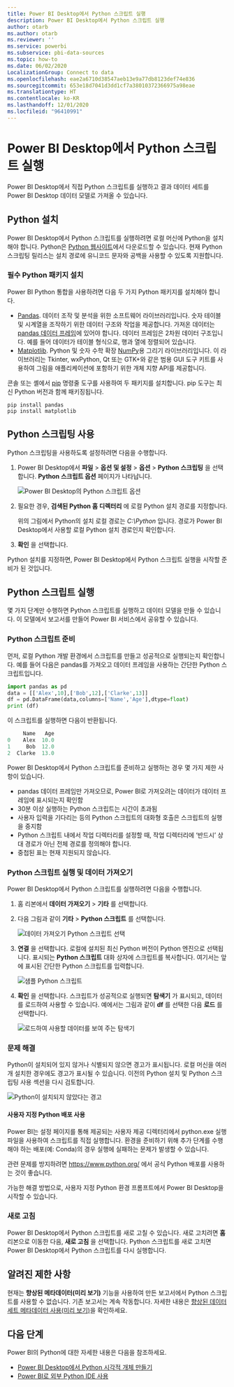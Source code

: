 ```yaml
---
title: Power BI Desktop에서 Python 스크립트 실행
description: Power BI Desktop에서 Python 스크립트 실행
author: otarb
ms.author: otarb
ms.reviewer: ''
ms.service: powerbi
ms.subservice: pbi-data-sources
ms.topic: how-to
ms.date: 06/02/2020
LocalizationGroup: Connect to data
ms.openlocfilehash: eae2a6710d38547aeb13e9a77db8123def74e836
ms.sourcegitcommit: 653e18d7041d3dd1cf7a38010372366975a98eae
ms.translationtype: HT
ms.contentlocale: ko-KR
ms.lasthandoff: 12/01/2020
ms.locfileid: "96410991"
---
```

# <a name="run-python-scripts-in-power-bi-desktop"></a>Power BI Desktop에서 Python 스크립트 실행

Power BI Desktop에서 직접 Python 스크립트를 실행하고 결과 데이터 세트를 Power BI Desktop 데이터 모델로 가져올 수 있습니다.

## <a name="install-python"></a>Python 설치

Power BI Desktop에서 Python 스크립트를 실행하려면 로컬 머신에 Python을 설치해야 합니다. Python은 [Python 웹사이트](https://www.python.org/)에서 다운로드할 수 있습니다. 현재 Python 스크립팅 릴리스는 설치 경로에 유니코드 문자와 공백을 사용할 수 있도록 지원합니다.

### <a name="install-required-python-packages"></a>필수 Python 패키지 설치

Power BI Python 통합을 사용하려면 다음 두 가지 Python 패키지를 설치해야 합니다.

* [Pandas](https://pandas.pydata.org/). 데이터 조작 및 분석을 위한 소프트웨어 라이브러리입니다. 숫자 테이블 및 시계열을 조작하기 위한 데이터 구조와 작업을 제공합니다. 가져온 데이터는 [pandas 데이터 프레임](https://www.tutorialspoint.com/python_pandas/python_pandas_dataframe.htm)에 있어야 합니다. 데이터 프레임은 2차원 데이터 구조입니다. 예를 들어 데이터가 테이블 형식으로, 행과 열에 정렬되어 있습니다.
* [Matplotlib](https://matplotlib.org/). Python 및 숫자 수학 확장 [NumPy](https://www.numpy.org/)용 그리기 라이브러리입니다. 이 라이브러리는 Tkinter, wxPython, Qt 또는 GTK+와 같은 범용 GUI 도구 키트를 사용하여 그림을 애플리케이션에 포함하기 위한 개체 지향 API를 제공합니다.

콘솔 또는 셸에서 [pip](https://pip.pypa.io/en/stable/) 명령줄 도구를 사용하여 두 패키지를 설치합니다. pip 도구는 최신 Python 버전과 함께 패키징됩니다.

```CMD
pip install pandas
pip install matplotlib
```

## <a name="enable-python-scripting"></a>Python 스크립팅 사용

Python 스크립팅을 사용하도록 설정하려면 다음을 수행합니다.

1. Power BI Desktop에서 **파일** > **옵션 및 설정** > **옵션** > **Python 스크립팅** 을 선택합니다. **Python 스크립트 옵션** 페이지가 나타납니다.

   ![Power BI Desktop의 Python 스크립트 옵션](media/desktop-python-scripts/python-scripts-7.png)

1. 필요한 경우, **검색된 Python 홈 디렉터리** 에 로컬 Python 설치 경로를 지정합니다.

   위의 그림에서 Python의 설치 로컬 경로는 *C:\Python* 입니다. 경로가 Power BI Desktop에서 사용할 로컬 Python 설치 경로인지 확인합니다.

1. **확인** 을 선택합니다.

Python 설치를 지정하면, Power BI Desktop에서 Python 스크립트 실행을 시작할 준비가 된 것입니다.

## <a name="run-python-scripts"></a>Python 스크립트 실행

몇 가지 단계만 수행하면 Python 스크립트를 실행하고 데이터 모델을 만들 수 있습니다. 이 모델에서 보고서를 만들어 Power BI 서비스에서 공유할 수 있습니다.

### <a name="prepare-a-python-script"></a>Python 스크립트 준비

먼저, 로컬 Python 개발 환경에서 스크립트를 만들고 성공적으로 실행되는지 확인합니다. 예를 들어 다음은 pandas를 가져오고 데이터 프레임을 사용하는 간단한 Python 스크립트입니다.

```python
import pandas as pd
data = [['Alex',10],['Bob',12],['Clarke',13]]
df = pd.DataFrame(data,columns=['Name','Age'],dtype=float)
print (df)
```

이 스크립트를 실행하면 다음이 반환됩니다.

```python
     Name   Age
0    Alex  10.0
1     Bob  12.0
2  Clarke  13.0
```

Power BI Desktop에서 Python 스크립트를 준비하고 실행하는 경우 몇 가지 제한 사항이 있습니다.

* pandas 데이터 프레임만 가져오므로, Power BI로 가져오려는 데이터가 데이터 프레임에 표시되는지 확인함
* 30분 이상 실행하는 Python 스크립트는 시간이 초과됨
* 사용자 입력을 기다리는 등의 Python 스크립트의 대화형 호출은 스크립트의 실행을 중지함
* Python 스크립트 내에서 작업 디렉터리를 설정할 때, 작업 디렉터리에 ‘반드시’ 상대 경로가 아닌 전체 경로를 정의해야 합니다.
* 중첩된 표는 현재 지원되지 않습니다.

### <a name="run-your-python-script-and-import-data"></a>Python 스크립트 실행 및 데이터 가져오기

Power BI Desktop에서 Python 스크립트를 실행하려면 다음을 수행합니다.

1. 홈 리본에서 **데이터 가져오기** > **기타** 를 선택합니다.

1. 다음 그림과 같이 **기타** > **Python 스크립트** 를 선택합니다.

   ![데이터 가져오기 Python 스크립트 선택](media/desktop-python-scripts/python-scripts-1.png)

1. **연결** 을 선택합니다. 로컬에 설치된 최신 Python 버전이 Python 엔진으로 선택됩니다. 표시되는 **Python 스크립트** 대화 상자에 스크립트를 복사합니다. 여기서는 앞에 표시된 간단한 Python 스크립트를 입력합니다.

   ![샘플 Python 스크립트](media/desktop-python-scripts/python-scripts-6.png)

1. **확인** 을 선택합니다. 스크립트가 성공적으로 실행되면 **탐색기** 가 표시되고, 데이터를 로드하여 사용할 수 있습니다. 예에서는 그림과 같이 **df** 를 선택한 다음 **로드** 를 선택합니다.

   ![로드하여 사용할 데이터를 보여 주는 탐색기](media/desktop-python-scripts/python-scripts-5.png) 

### <a name="troubleshooting"></a>문제 해결

Python이 설치되어 있지 않거나 식별되지 않으면 경고가 표시됩니다. 로컬 머신을 여러 개 설치한 경우에도 경고가 표시될 수 있습니다. 이전의 Python 설치 및 Python 스크립팅 사용 섹션을 다시 검토합니다.

![Python이 설치되지 않았다는 경고](media/desktop-python-scripts/python-scripts-3.png)

#### <a name="using-custom-python-distributions"></a>사용자 지정 Python 배포 사용

Power BI는 설정 페이지를 통해 제공되는 사용자 제공 디렉터리에서 python.exe 실행 파일을 사용하여 스크립트를 직접 실행합니다. 환경을 준비하기 위해 추가 단계를 수행해야 하는 배포(예: Conda)의 경우 실행에 실패하는 문제가 발생할 수 있습니다.

관련 문제를 방지하려면 https://www.python.org/ 에서 공식 Python 배포를 사용하는 것이 좋습니다.

가능한 해결 방법으로, 사용자 지정 Python 환경 프롬프트에서 Power BI Desktop을 시작할 수 있습니다.

### <a name="refresh"></a>새로 고침

Power BI Desktop에서 Python 스크립트를 새로 고칠 수 있습니다. 새로 고치려면 **홈** 리본으로 이동한 다음, **새로 고침** 을 선택합니다. Python 스크립트를 새로 고치면 Power BI Desktop에서 Python 스크립트를 다시 실행합니다.

## <a name="known-limitations"></a>알려진 제한 사항

현재는 **향상된 메타데이터(미리 보기)** 기능을 사용하여 만든 보고서에서 Python 스크립트를 사용할 수 없습니다. 기존 보고서는 계속 작동합니다. 자세한 내용은 [향상된 데이터 세트 메타데이터 사용(미리 보기)](desktop-enhanced-dataset-metadata.md)을 확인하세요. 

## <a name="next-steps"></a>다음 단계

Power BI의 Python에 대한 자세한 내용은 다음을 참조하세요.

* [Power BI Desktop에서 Python 시각적 개체 만들기](desktop-python-visuals.md)
* [Power BI로 외부 Python IDE 사용](desktop-python-ide.md)
